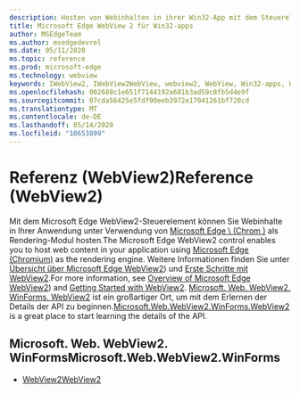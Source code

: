 ```yaml
---
description: Hosten von Webinhalten in ihrer Win32-App mit dem Steuerelement "Microsoft Edge WebView 2"
title: Microsoft Edge WebView 2 für Win32-apps
author: MSEdgeTeam
ms.author: msedgedevrel
ms.date: 05/11/2020
ms.topic: reference
ms.prod: microsoft-edge
ms.technology: webview
keywords: IWebView2, IWebView2WebView, webview2, WebView, Win32-apps, Win32, Edge, ICoreWebView2, ICoreWebView2Controller, Browser-Steuerelement, Edge-HTML
ms.openlocfilehash: 002688c1e651f7144192a681b3ad59c8fb5d4e9f
ms.sourcegitcommit: 07cda56425e5fdf90eeb3972e17041261bf720cd
ms.translationtype: MT
ms.contentlocale: de-DE
ms.lasthandoff: 05/14/2020
ms.locfileid: "10653899"
---
```

# <span data-ttu-id="77cd7-104">Referenz (WebView2)</span><span class="sxs-lookup"><span data-stu-id="77cd7-104">Reference (WebView2)</span></span>  

<span data-ttu-id="77cd7-105">Mit dem Microsoft Edge WebView2-Steuerelement können Sie Webinhalte in Ihrer Anwendung unter Verwendung von [Microsoft Edge \ (Chrom \)](https://www.microsoftedgeinsider.com) als Rendering-Modul hosten.</span><span class="sxs-lookup"><span data-stu-id="77cd7-105">The Microsoft Edge WebView2 control enables you to host web content in your application using [Microsoft Edge \(Chromium\)](https://www.microsoftedgeinsider.com) as the rendering engine.</span></span>  <span data-ttu-id="77cd7-106">Weitere Informationen finden Sie unter [Übersicht über Microsoft Edge WebView2](../../index.md)) und [Erste Schritte mit WebView2](../../gettingstarted/win32.md).</span><span class="sxs-lookup"><span data-stu-id="77cd7-106">For more information, see [Overview of Microsoft Edge WebView2](../../index.md)) and [Getting Started with WebView2](../../gettingstarted/win32.md).</span></span>  <span data-ttu-id="77cd7-107">[Microsoft. Web. WebView2. WinForms. WebView2](0-9-515/microsoft-web-webview2-winforms-webview2.md) ist ein großartiger Ort, um mit dem Erlernen der Details der API zu beginnen.</span><span class="sxs-lookup"><span data-stu-id="77cd7-107">[Microsoft.Web.WebView2.WinForms.WebView2](0-9-515/microsoft-web-webview2-winforms-webview2.md) is a great place to start learning the details of the API.</span></span>  

## <span data-ttu-id="77cd7-108">Microsoft. Web. WebView2. WinForms</span><span class="sxs-lookup"><span data-stu-id="77cd7-108">Microsoft.Web.WebView2.WinForms</span></span>  

*   [<span data-ttu-id="77cd7-109">WebView2</span><span class="sxs-lookup"><span data-stu-id="77cd7-109">WebView2</span></span>](0-9-515/microsoft-web-webview2-winforms-webview2.md)
